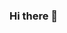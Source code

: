 ### Hi there 👋

<!--
**moe-moe-pupil/moe-moe-pupil** is a ✨ _special_ ✨ repository because its `README.md` (this file) appears on your GitHub profile.

- 🔭 my last game development logger https://www.notion.so/ProJect-Cat
-->
